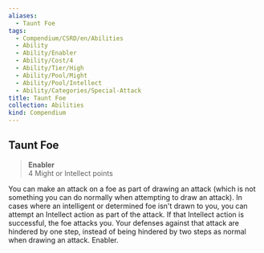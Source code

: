 ```yaml
---
aliases:
  - Taunt Foe
tags:
  - Compendium/CSRD/en/Abilities
  - Ability
  - Ability/Enabler
  - Ability/Cost/4
  - Ability/Tier/High
  - Ability/Pool/Might
  - Ability/Pool/Intellect
  - Ability/Categories/Special-Attack
title: Taunt Foe
collection: Abilities
kind: Compendium
---
```

## Taunt Foe  
>**Enabler**  
>4 Might or Intellect points
  
You can make an attack on a foe as part of drawing an attack (which is not something you can do normally when attempting to draw an attack). In cases where an intelligent or determined foe isn't drawn to you, you can attempt an Intellect action as part of the attack. If that Intellect action is successful, the foe attacks you. Your defenses against that attack are hindered by one step, instead of being hindered by two steps as normal when drawing an attack. Enabler.